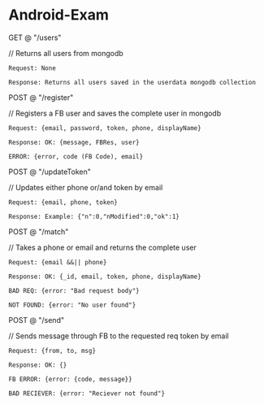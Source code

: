 # Android-Exam

GET @ "/users"
  
// Returns all users from mongodb
  
    Request: None
  
    Response: Returns all users saved in the userdata mongodb collection
  
  
POST @ "/register"
  
// Registers a FB user and saves the complete user in mongodb
  
    Request: {email, password, token, phone, displayName}
  
    Response: OK: {message, FBRes, user}
  
    ERROR: {error, code (FB Code), email}  
       
       
POST @ "/updateToken"
  
// Updates either phone or/and token by email
  
    Request: {email, phone, token}
  
    Response: Example: {"n":0,"nModified":0,"ok":1}
  

POST @ "/match"

// Takes a phone or email and returns the complete user

    Request: {email &&|| phone}

    Response: OK: {_id, email, token, phone, displayName}
  
    BAD REQ: {error: "Bad request body"}
  
    NOT FOUND: {error: "No user found"}
            

POST @ "/send"

// Sends message through FB to the requested req token by email

    Request: {from, to, msg}

    Response: OK: {}

    FB ERROR: {error: {code, message}}

    BAD RECIEVER: {error: "Reciever not found"}
            
  
